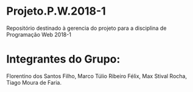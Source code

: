 # Projeto.P.W.2018-1
Repositório destinado à gerencia do projeto para a disciplina de Programação Web 2018-1
# Integrantes do Grupo:
Florentino dos Santos Filho,
Marco Túlio Ribeiro Félix,
Max Stival Rocha,
Tiago Moura de Faria.
